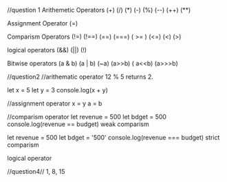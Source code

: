 //question 1
Arithemetic Operators
(+) (/) (\*) (-) (%) (--) (++) (\*\*)

Assignment Operator
(=)

Comparism Operators
(!=) (!==) (==) (===) ( >= ) (<=) (<) (>)

logical operators
(&&) (||) (!)

Bitwise operators
(a & b) (a | b) (~a) (a>>b) ( a<<b) (a>>>b)

//question2
//arithematic operator
12 % 5 returns 2.

let x = 5
let y = 3
console.log(x + y)

//assignment operator
x = y
a = b

//comparism operator
let revenue = 500
let bdget = 500
console.log(revenue == budget) weak comparism

let revenue = 500
let bdget = '500'
console.log(revenue === budget) strict comparism

logical operator

//question4//
1, 8, 15
